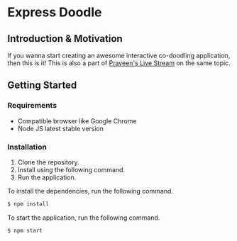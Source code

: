 # Express Doodle

## Introduction & Motivation

If you wanna start creating an awesome interactive co-doodling application, then this is it! This is also a part of [Praveen's Live Stream](https://youtu.be/sum_-lMl9-0) on the same topic.

## Getting Started

### Requirements

* Compatible browser like Google Chrome
* Node JS latest stable version

### Installation

1. Clone the repository.
2. Install using the following command.
3. Run the application.

To install the dependencies, run the following command.

```bash
$ npm install
```

To start the application, run the following command.

```bash
$ npm start
```



